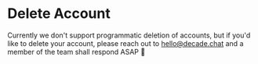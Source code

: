 # Delete Account

Currently we don't support programmatic deletion of accounts, but if you'd like to delete your account, please reach out to hello@decade.chat and a member of the team shall respond ASAP 🙏
